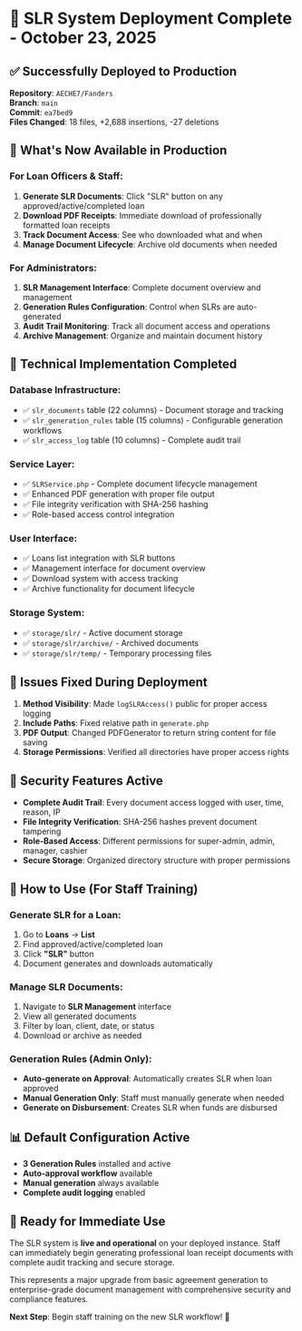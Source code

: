# 🚀 SLR System Deployment Complete - October 23, 2025

## ✅ Successfully Deployed to Production

**Repository**: `AECHE7/Fanders`  
**Branch**: `main`  
**Commit**: `ea7bed9`  
**Files Changed**: 18 files, +2,688 insertions, -27 deletions

## 🎯 What's Now Available in Production

### **For Loan Officers & Staff:**
1. **Generate SLR Documents**: Click "SLR" button on any approved/active/completed loan
2. **Download PDF Receipts**: Immediate download of professionally formatted loan receipts
3. **Track Document Access**: See who downloaded what and when
4. **Manage Document Lifecycle**: Archive old documents when needed

### **For Administrators:**
1. **SLR Management Interface**: Complete document overview and management
2. **Generation Rules Configuration**: Control when SLRs are auto-generated
3. **Audit Trail Monitoring**: Track all document access and operations
4. **Archive Management**: Organize and maintain document history

## 🔧 Technical Implementation Completed

### **Database Infrastructure:**
- ✅ `slr_documents` table (22 columns) - Document storage and tracking
- ✅ `slr_generation_rules` table (15 columns) - Configurable generation workflows  
- ✅ `slr_access_log` table (10 columns) - Complete audit trail

### **Service Layer:**
- ✅ `SLRService.php` - Complete document lifecycle management
- ✅ Enhanced PDF generation with proper file output
- ✅ File integrity verification with SHA-256 hashing
- ✅ Role-based access control integration

### **User Interface:**
- ✅ Loans list integration with SLR buttons
- ✅ Management interface for document overview
- ✅ Download system with access tracking
- ✅ Archive functionality for document lifecycle

### **Storage System:**
- ✅ `storage/slr/` - Active document storage
- ✅ `storage/slr/archive/` - Archived documents
- ✅ `storage/slr/temp/` - Temporary processing files

## 🔧 Issues Fixed During Deployment

1. **Method Visibility**: Made `logSLRAccess()` public for proper access logging
2. **Include Paths**: Fixed relative path in `generate.php` 
3. **PDF Output**: Changed PDFGenerator to return string content for file saving
4. **Storage Permissions**: Verified all directories have proper access rights

## 🔐 Security Features Active

- **Complete Audit Trail**: Every document access logged with user, time, reason, IP
- **File Integrity Verification**: SHA-256 hashes prevent document tampering
- **Role-Based Access**: Different permissions for super-admin, admin, manager, cashier
- **Secure Storage**: Organized directory structure with proper permissions

## 🎯 How to Use (For Staff Training)

### **Generate SLR for a Loan:**
1. Go to **Loans** → **List**
2. Find approved/active/completed loan
3. Click **"SLR"** button
4. Document generates and downloads automatically

### **Manage SLR Documents:**
1. Navigate to **SLR Management** interface
2. View all generated documents
3. Filter by loan, client, date, or status
4. Download or archive as needed

### **Generation Rules (Admin Only):**
- **Auto-generate on Approval**: Automatically creates SLR when loan approved
- **Manual Generation Only**: Staff must manually generate when needed
- **Generate on Disbursement**: Creates SLR when funds are disbursed

## 📊 Default Configuration Active

- **3 Generation Rules** installed and active
- **Auto-approval workflow** available
- **Manual generation** always available
- **Complete audit logging** enabled

## 🚀 Ready for Immediate Use

The SLR system is **live and operational** on your deployed instance. Staff can immediately begin generating professional loan receipt documents with complete audit tracking and secure storage.

This represents a major upgrade from basic agreement generation to enterprise-grade document management with comprehensive security and compliance features.

**Next Step**: Begin staff training on the new SLR workflow! 🎉